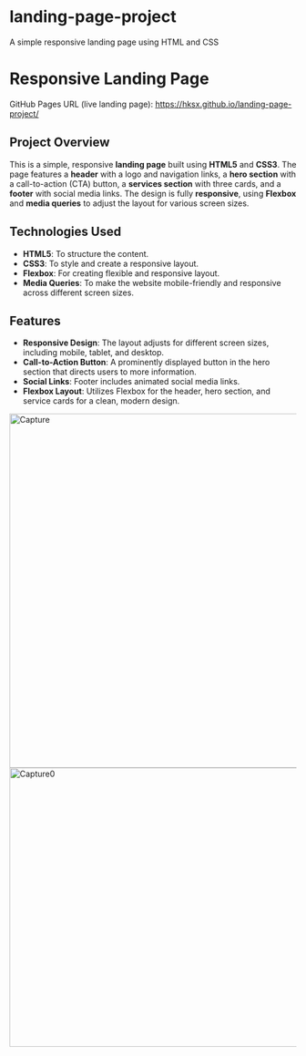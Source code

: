 # landing-page-project
A simple responsive landing page using HTML and CSS
# Responsive Landing Page


GitHub Pages URL (live landing page):
https://hksx.github.io/landing-page-project/


## Project Overview

This is a simple, responsive **landing page** built using **HTML5** and **CSS3**. The page features a **header** with a logo and navigation links, a **hero section** with a call-to-action (CTA) button, a **services section** with three cards, and a **footer** with social media links. The design is fully **responsive**, using **Flexbox** and **media queries** to adjust the layout for various screen sizes.

## Technologies Used

- **HTML5**: To structure the content.
- **CSS3**: To style and create a responsive layout.
- **Flexbox**: For creating flexible and responsive layout.
- **Media Queries**: To make the website mobile-friendly and responsive across different screen sizes.

## Features

- **Responsive Design**: The layout adjusts for different screen sizes, including mobile, tablet, and desktop.
- **Call-to-Action Button**: A prominently displayed button in the hero section that directs users to more information.
- **Social Links**: Footer includes animated social media links.
- **Flexbox Layout**: Utilizes Flexbox for the header, hero section, and service cards for a clean, modern design.

<img width="1344" height="622" alt="Capture" src="https://github.com/user-attachments/assets/6449a644-7bd3-4c07-9f7f-c0a5dea2fc50" />
<img width="1350" height="490" alt="Capture0" src="https://github.com/user-attachments/assets/91e6590a-043e-4e23-88dc-dc3806907e87" />


